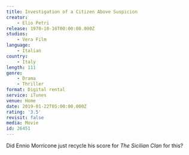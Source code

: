 ```yaml
---
title: Investigation of a Citizen Above Suspicion
creator:
    - Elio Petri
release: 1970-10-16T00:00:00.000Z
studios:
    - Vera Film
language:
    - Italian
country:
    - Italy
length: 111
genre:
    - Drama
    - Thriller
format: Digital rental
service: iTunes
venue: Home
date: 2019-01-22T05:00:00.000Z
rating: '3.5'
revisit: false
media: Movie
id: 26451
---
```


Did Ennio Morricone just recycle his score for <i>The Sicilian Clan</i> for this?
